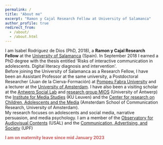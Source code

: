 ```yaml
---
permalink: /
title: "About me"
excerpt: "Ramon y Cajal Research Fellow at University of Salamanca"
author_profile: true
redirect_from: 
  - /about/
  - /about.html
---
```


I am Isabel Rodríguez de Dios (PhD, 2018), a **Ramon y Cajal Research Fellow** at the [University of Salamanca](https://usal.es/) (Spain). In September 2018 I earned a PhD degree with the thesis entitled 'Risks of interactive communication in adolescents. Digital literacy diagnosis and intervention'.  
Before joining the University of Salamanca as a Research Fellow, I have been an Assistant Professor at the same university, a Postdoctoral Researcher (Juan de la Cierva-Formación) at [Pompeu Fabra University](https://www.upf.edu/es/) and a lecturer at the [University of Amsterdam](https://www.uva.nl/en). I have also been a visiting scholar at the [Antwerp Social Lab](https://www.uantwerpen.be/nl/onderzoeksgroep/antwerp-social-lab/) and [research group MIOS](https://www.uantwerpen.be/en/research-groups/mios/) (University of Antwerp) the [Institute for Media Studies](https://soc.kuleuven.be/ims) (KU Leuven) and the [Center for research on Children, Adolescents and the Media](https://www.ccam-ascor.nl/) (Amsterdam School of Communication Research, University of Amsterdam).  
My research focuses on adolescents and social media, narrative persuasion, and media psychology. I am a member of the [Observatory for Audiovisual Contents](http://www.ocausal.es/) (USAL) and the [Communication, Advertising, and Society]( https://www.upf.edu/web/cas) (UPF)



<B style="color:rgb(205, 92, 92)">I am on maternity leave since mid January 2023 </B>
<br>
